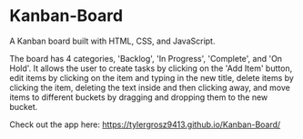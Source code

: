 # Kanban-Board

A Kanban board built with HTML, CSS, and JavaScript.

The board has 4 categories, 'Backlog', 'In Progress', 'Complete', and 'On Hold'. It allows the user to create tasks by clicking on the 'Add Item' button, edit items by clicking on the item and typing in the new title, delete items by clicking the item, deleting the text inside and then clicking away, and move items to different buckets by dragging and dropping them to the new bucket.

Check out the app here: https://tylergrosz9413.github.io/Kanban-Board/
